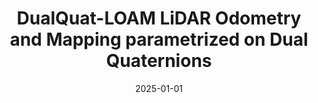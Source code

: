 ---
title: DualQuat-LOAM LiDAR Odometry and Mapping parametrized on Dual Quaternions
authors:
- Edison P. Velasco-Sanchez
- Luis F. Recalde
- Guanrui Li
- Francisco A. Candelas-Herias
- Santiago T. Puente-Mendez
- Fernando Torres-Medina
date: '2025-01-01'
show_date: false
publishDate: '2025-01-01T23:48:37.397281Z'
publication_types:
- article-journal
publication: '*Robotics and Autonomous Systems*'
summary: '*Robotics and Autonomous Systems*, 2025'

links:

url_pdf: https://arxiv.org/abs/2410.13541
url_code: https://github.com/AUROVA-LAB/aurova_odom/tree/main/dualquat_LOAM
#url_dataset: '#'
#url_poster: '#'
url_project: https://aurova-projects.github.io/dualquat_loam/
#url_slides: ''
#url_source: '#'
url_video: https://www.youtube.com/watch?v=4RgnAGatIVw

# links:
# - name: ""
#   url: ""

image:
  caption: ''
  focal_point: ""
  preview_only: false
---